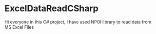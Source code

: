 # ExcelDataReadCSharp
Hi everyone in this C# project, I have used NPOI library to read data from MS Excel Files
